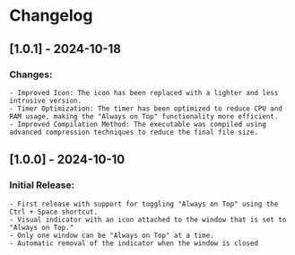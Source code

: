 # Changelog

## [1.0.1] - 2024-10-18

### Changes:

    - Improved Icon: The icon has been replaced with a lighter and less intrusive version.
    - Timer Optimization: The timer has been optimized to reduce CPU and RAM usage, making the "Always on Top" functionality more efficient.
    - Improved Compilation Method: The executable was compiled using advanced compression techniques to reduce the final file size.

## [1.0.0] - 2024-10-10

### Initial Release:

    - First release with support for toggling "Always on Top" using the Ctrl + Space shortcut.
    - Visual indicator with an icon attached to the window that is set to "Always on Top."
    - Only one window can be "Always on Top" at a time.
    - Automatic removal of the indicator when the window is closed

